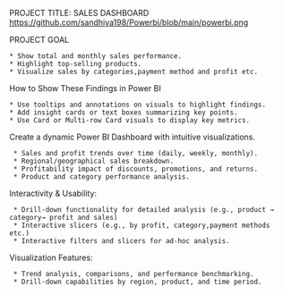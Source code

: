 PROJECT TITLE:  SALES DASHBOARD https://github.com/sandhiya198/Powerbi/blob/main/powerbi.png

PROJECT GOAL
   
    * Show total and monthly sales performance.
    * Highlight top-selling products.
    * Visualize sales by categories,payment method and profit etc.

How to Show These Findings in Power BI
    
    * Use tooltips and annotations on visuals to highlight findings.
    * Add insight cards or text boxes summarizing key points.
    * Use Card or Multi-row Card visuals to display key metrics.
    
Create a dynamic Power BI Dashboard with intuitive visualizations.

     * Sales and profit trends over time (daily, weekly, monthly).
     * Regional/geographical sales breakdown.
     * Profitability impact of discounts, promotions, and returns.
     * Product and category performance analysis.
     
Interactivity & Usability:

     * Drill-down functionality for detailed analysis (e.g., product → category→ profit and sales)
     * Interactive slicers (e.g., by profit, category,payment methods etc.)
     * Interactive filters and slicers for ad-hoc analysis.
     
Visualization Features:

     * Trend analysis, comparisons, and performance benchmarking.
     * Drill-down capabilities by region, product, and time period.
     
      

    
		
	 
              
                 
    
    
